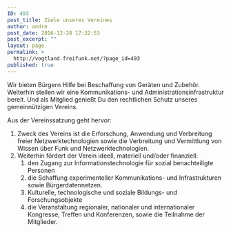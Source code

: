 ```yaml
---
ID: 493
post_title: Ziele unseres Vereines
author: andre
post_date: 2016-12-28 17:32:53
post_excerpt: ""
layout: page
permalink: >
  http://vogtland.freifunk.net/?page_id=493
published: true
---
```

Wir bieten Bürgern Hilfe bei Beschaffung von Geräten und Zubehör. Weiterhin stellen wir eine Kommunikations- und Administrationsinfrastruktur bereit. Und als Mitglied genießt Du den rechtlichen Schutz unseres gemeinnützigen Vereins.
<p style="text-align: left;">Aus der Vereinssatzung geht hervor:</p>

<ol>
 	<li style="text-align: left;">Zweck des Vereins ist die Erforschung, Anwendung und Verbreitung freier Netzwerktechnologien sowie die Verbreitung und Vermittlung von Wissen über Funk und Netzwerktechnologien.</li>
 	<li style="text-align: left;">Weiterhin fördert der Verein ideell, materiell und/oder finanziell:
<ol>
 	<li style="text-align: left;">den Zugang zur Informationstechnologie für sozial benachteiligte Personen</li>
 	<li style="text-align: left;">die Schaffung experimenteller Kommunikations- und Infrastrukturen sowie Bürgerdatennetzen.</li>
 	<li style="text-align: left;">Kulturelle, technologische und soziale Bildungs- und Forschungsobjekte</li>
 	<li style="text-align: left;">die Veranstaltung regionaler, nationaler und internationaler Kongresse, Treffen und Konferenzen, sowie die Teilnahme der Mitglieder.</li>
</ol>
</li>
</ol>